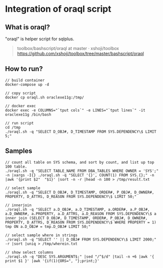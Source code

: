 # Integration of oraql script

## What is oraql?

"oraql" is helper script for sqlplus.

> toolbox/bashscript/oraql at master · xshoji/toolbox  
> https://github.com/xshoji/toolbox/tree/master/bashscript/oraql

## How to run?

```
// build container
docker-compose up -d

// copy script
docker cp oraql.sh oraclexe11g:/tmp/

// docker exec
docker exec -e COLUMNS="`tput cols`" -e LINES="`tput lines`" -it oraclexe11g /bin/bash

// run script
cd /tmp
./oraql.sh -q "SELECT D_OBJ#, D_TIMESTAMP FROM SYS.DEPENDENCY\$ LIMIT 5;"
```

## Samples

```
// count all table on SYS schema, and sort by count, and list up top 100 table.
./oraql.sh -q "SELECT TABLE_NAME FROM DBA_TABLES WHERE OWNER = 'SYS';" -n |xargs -I{} ./oraql.sh -q "SELECT '{}', COUNT(1) FROM SYS.{};" -n |awk '{print $2"  "$1}' |sort -n -r |head -n 100 > /tmp/result.txt

// select sample
./oraql.sh -q "SELECT D_OBJ#, D_TIMESTAMP, ORDER#, P_OBJ#, D_OWNER#, PROPERTY, D_ATTRS, D_REASON FROM SYS.DEPENDENCY\$ LIMIT 50;"

// innerjoin
./oraql.sh -q "SELECT a.D_OBJ#, a.D_TIMESTAMP, a.ORDER#, a.P_OBJ#, a.D_OWNER#, a.PROPERTY, a.D_ATTRS, a.D_REASON FROM SYS.DEPENDENCY\$ a inner join (SELECT D_OBJ#, D_TIMESTAMP, ORDER#, P_OBJ#, D_OWNER#, PROPERTY, D_ATTRS, D_REASON FROM SYS.DEPENDENCY\$ WHERE PROPERTY = 1) tmp ON a.D_OBJ# = tmp.D_OBJ# LIMIT 50;"

// select sample where in strings
./oraql.sh -q "SELECT '' || D_OBJ# FROM SYS.DEPENDENCY\$ LIMIT 2000;" -r |sort |uniq > /tmp/wherein.txt

// show select columns
./oraql.sh -q "DESC SYS.ARGUMENT$;" |sed "/^$/d" |tail -n +6 |awk '{ print $1 }' |awk '{if(1){ORS=", "};print;}'
```
